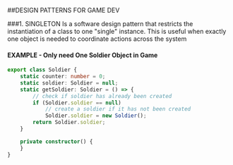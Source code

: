 ##DESIGN PATTERNS FOR GAME DEV

###1. SINGLETON
Is a software design pattern that restricts the instantiation of a class to one "single" instance. 
This is useful when exactly one object is needed to coordinate actions across the system
#### EXAMPLE - Only need One Soldier Object in Game
````typescript
export class Soldier {
    static counter: number = 0;
    static soldier: Soldier = null;
    static getSoldier: Soldier = () => {
        // check if soldier has already been created
        if (Soldier.soldier == null)
            // create a soldier if it has not been created
            Soldier.soldier = new Soldier();
        return Soldier.soldier;
    }

    private constructor() {
    }
}
````



